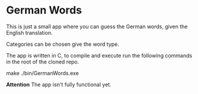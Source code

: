 # German Words

This is just a small app where you can guess the German words, given the English translation.

Categories can be chosen give the word type.

The app is written in C, to compile and execute run the following commands in the root of the cloned repo.

  make
  ./bin/GermanWords.exe


**Attention** The app isn't fully functional yet.
